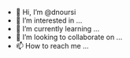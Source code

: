 - 👋 Hi, I’m @dnoursi
- 👀 I’m interested in ...
- 🌱 I’m currently learning ...
- 💞️ I’m looking to collaborate on ...
- 📫 How to reach me ...

<!---
dnoursi/dnoursi is a ✨ special ✨ repository because its `README.md` (this file) appears on your GitHub profile.
You can click the Preview link to take a look at your changes.
--->
